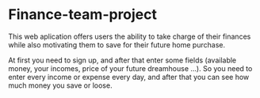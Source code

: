 # Finance-team-project

This web aplication offers users the ability to take charge of their finances while also motivating them to save for their future home purchase.

At first you need to sign up, and after that enter some fields (available money, your incomes, price of your future dreamhouse ...).
So you need to enter every income or expense every day, and after that you can see how much money you save or loose.
